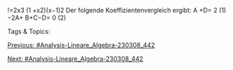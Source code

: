 !=2x3
(1 +x2)(x−1)2
Der folgende Koeffizientenvergleich ergibt:
A +D= 2 (1)
−2A+ B+C−D= 0 (2)

   Tags & Topics:
   

[Previous: #Analysis-Lineare_Algebra-230308_442](Analysis-Lineare_Algebra-230308_442.md)

[Next: #Analysis-Lineare_Algebra-230308_442](Analysis-Lineare_Algebra-230308_442.md)